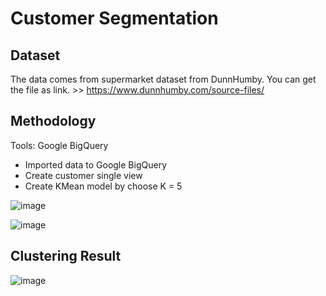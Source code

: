 # Customer Segmentation

## Dataset

The data comes from supermarket dataset from DunnHumby. You can get the file as link. >> https://www.dunnhumby.com/source-files/

## Methodology
Tools: Google BigQuery
- Imported data to Google BigQuery
- Create customer single view
- Create KMean model by choose K = 5

![image](https://user-images.githubusercontent.com/78214709/122218310-86843080-ced8-11eb-8a5a-0a27ebc92c53.png)


![image](https://user-images.githubusercontent.com/78214709/122218360-926ff280-ced8-11eb-9e4c-fdd747e4d28f.png)


## Clustering Result

![image](https://user-images.githubusercontent.com/78214709/122218437-a61b5900-ced8-11eb-8cab-4246a9a2653e.png)

